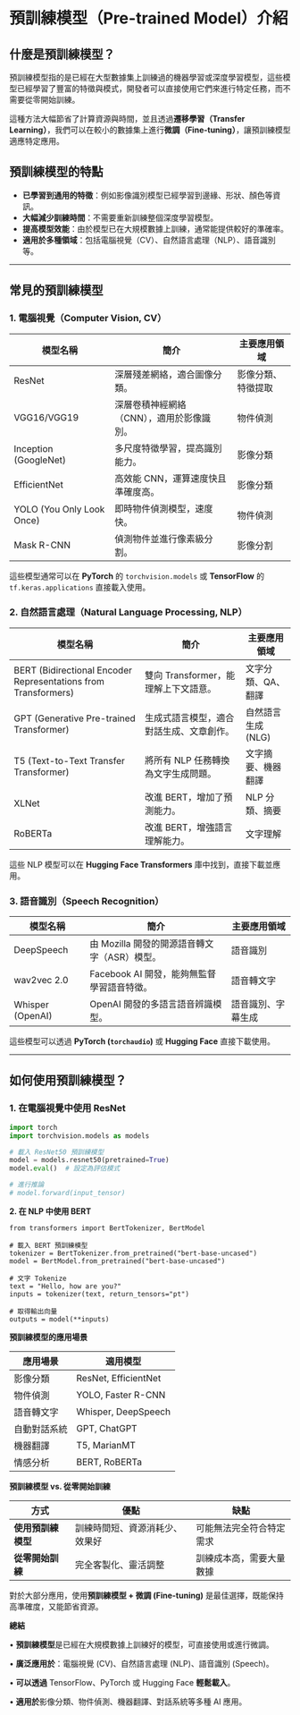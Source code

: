 
# 預訓練模型（Pre-trained Model）介紹

## 什麼是預訓練模型？
預訓練模型指的是已經在大型數據集上訓練過的機器學習或深度學習模型，這些模型已經學習了豐富的特徵與模式，開發者可以直接使用它們來進行特定任務，而不需要從零開始訓練。

這種方法大幅節省了計算資源與時間，並且透過**遷移學習（Transfer Learning）**，我們可以在較小的數據集上進行**微調（Fine-tuning）**，讓預訓練模型適應特定應用。

## 預訓練模型的特點

- **已學習到通用的特徵**：例如影像識別模型已經學習到邊緣、形狀、顏色等資訊。
- **大幅減少訓練時間**：不需要重新訓練整個深度學習模型。
- **提高模型效能**：由於模型已在大規模數據上訓練，通常能提供較好的準確率。
- **適用於多種領域**：包括電腦視覺（CV）、自然語言處理（NLP）、語音識別等。

---

## 常見的預訓練模型

### 1. 電腦視覺（Computer Vision, CV）

| **模型名稱** | **簡介** | **主要應用領域** |
|-------------|---------|----------------|
| ResNet | 深層殘差網絡，適合圖像分類。 | 影像分類、特徵提取 |
| VGG16/VGG19 | 深層卷積神經網絡（CNN），適用於影像識別。 | 物件偵測 |
| Inception (GoogleNet) | 多尺度特徵學習，提高識別能力。 | 影像分類 |
| EfficientNet | 高效能 CNN，運算速度快且準確度高。 | 影像分類 |
| YOLO (You Only Look Once) | 即時物件偵測模型，速度快。 | 物件偵測 |
| Mask R-CNN | 偵測物件並進行像素級分割。 | 影像分割 |

這些模型通常可以在 **PyTorch** 的 `torchvision.models` 或 **TensorFlow** 的 `tf.keras.applications` 直接載入使用。

### 2. 自然語言處理（Natural Language Processing, NLP）

| **模型名稱** | **簡介** | **主要應用領域** |
|-------------|---------|----------------|
| BERT (Bidirectional Encoder Representations from Transformers) | 雙向 Transformer，能理解上下文語意。 | 文字分類、QA、翻譯 |
| GPT (Generative Pre-trained Transformer) | 生成式語言模型，適合對話生成、文章創作。 | 自然語言生成 (NLG) |
| T5 (Text-to-Text Transfer Transformer) | 將所有 NLP 任務轉換為文字生成問題。 | 文字摘要、機器翻譯 |
| XLNet | 改進 BERT，增加了預測能力。 | NLP 分類、摘要 |
| RoBERTa | 改進 BERT，增強語言理解能力。 | 文字理解 |

這些 NLP 模型可以在 **Hugging Face Transformers** 庫中找到，直接下載並應用。

### 3. 語音識別（Speech Recognition）

| **模型名稱** | **簡介** | **主要應用領域** |
|-------------|---------|----------------|
| DeepSpeech | 由 Mozilla 開發的開源語音轉文字（ASR）模型。 | 語音識別 |
| wav2vec 2.0 | Facebook AI 開發，能夠無監督學習語音特徵。 | 語音轉文字 |
| Whisper (OpenAI) | OpenAI 開發的多語言語音辨識模型。 | 語音識別、字幕生成 |

這些模型可以透過 **PyTorch (`torchaudio`)** 或 **Hugging Face** 直接下載使用。

---

## 如何使用預訓練模型？

### 1. 在電腦視覺中使用 ResNet

```python
import torch
import torchvision.models as models

# 載入 ResNet50 預訓練模型
model = models.resnet50(pretrained=True)
model.eval()  # 設定為評估模式

# 進行推論
# model.forward(input_tensor)
```


**2. 在 NLP 中使用 BERT**

```other
from transformers import BertTokenizer, BertModel

# 載入 BERT 預訓練模型
tokenizer = BertTokenizer.from_pretrained("bert-base-uncased")
model = BertModel.from_pretrained("bert-base-uncased")

# 文字 Tokenize
text = "Hello, how are you?"
inputs = tokenizer(text, return_tensors="pt")

# 取得輸出向量
outputs = model(**inputs)
```


**預訓練模型的應用場景**

| **應用場景** | **適用模型**             |
| -------- | -------------------- |
| 影像分類     | ResNet, EfficientNet |
| 物件偵測     | YOLO, Faster R-CNN   |
| 語音轉文字    | Whisper, DeepSpeech  |
| 自動對話系統   | GPT, ChatGPT         |
| 機器翻譯     | T5, MarianMT         |
| 情感分析     | BERT, RoBERTa        |

**預訓練模型 vs. 從零開始訓練**

| **方式**      | **優點**          | **缺點**       |
| ----------- | --------------- | ------------ |
| **使用預訓練模型** | 訓練時間短、資源消耗少、效果好 | 可能無法完全符合特定需求 |
| **從零開始訓練**  | 完全客製化、靈活調整      | 訓練成本高，需要大量數據 |

對於大部分應用，使用**預訓練模型 + 微調 (Fine-tuning)** 是最佳選擇，既能保持高準確度，又能節省資源。

**總結**

• **預訓練模型**是已經在大規模數據上訓練好的模型，可直接使用或進行微調。

• **廣泛應用於**：電腦視覺 (CV)、自然語言處理 (NLP)、語音識別 (Speech)。

• **可以透過** TensorFlow、PyTorch 或 Hugging Face **輕鬆載入**。

• **適用於**影像分類、物件偵測、機器翻譯、對話系統等多種 AI 應用。

